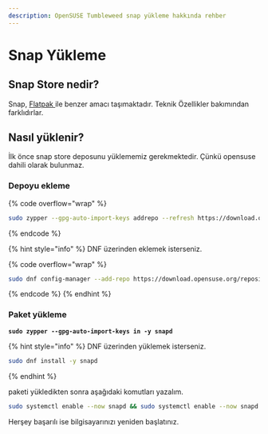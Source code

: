 ```yaml
---
description: OpenSUSE Tumbleweed snap yükleme hakkında rehber
---
```


# Snap Yükleme

## Snap Store nedir?

Snap, [Flatpak ](flatpak-yuekleme.md#flatpak-nedir)ile benzer amacı taşımaktadır. Teknik Özellikler bakımından farklıdırlar.&#x20;

## Nasıl yüklenir?

İlk önce snap store deposunu yüklememiz gerekmektedir. Çünkü opensuse dahili olarak bulunmaz.

### Depoyu ekleme

{% code overflow="wrap" %}
```bash
sudo zypper --gpg-auto-import-keys addrepo --refresh https://download.opensuse.org/repositories/system:/snappy/openSUSE_Tumbleweed snappy && sudo zypper --gpg-auto-import-keys refresh
```
{% endcode %}

{% hint style="info" %}
DNF üzerinden eklemek isterseniz.

{% code overflow="wrap" %}
```bash
sudo dnf config-manager --add-repo https://download.opensuse.org/repositories/system:/snappy/openSUSE_Tumbleweed/system:snappy.repo && sudo dnf refresh
```
{% endcode %}
{% endhint %}

### Paket yükleme

<pre class="language-bash"><code class="lang-bash"><strong>sudo zypper --gpg-auto-import-keys in -y snapd
</strong></code></pre>

{% hint style="info" %}
DNF üzerinden yüklemek isterseniz.

```bash
sudo dnf install -y snapd
```
{% endhint %}

paketi yükledikten sonra aşağıdaki komutları yazalım.

```bash
sudo systemctl enable --now snapd && sudo systemctl enable --now snapd.apparmor
```

Herşey başarılı ise bilgisayarınızı yeniden başlatınız.



